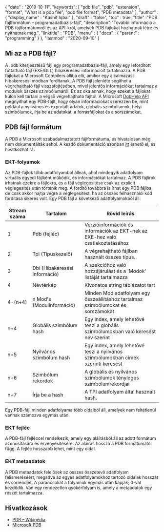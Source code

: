 {
  "date" : "2019-10-11",
  "keywords": [ "pdb file", "pdb", "extension", "format", "What is a pdb file", "pdb file format", "PDB metadata" ],
  "author" : {
    "display_name" : "Kashif Iqbal"
},
  "draft" : "false",
  "toc" : true,
  "title" :"PDB fájlformátum – programadatbázis-fájl",
  "description":"További információ a PDB fájlformátumról és az API-król, amelyek PDB fájlokat hozhatnak létre és nyithatnak meg.",
  "linktitle" : "PDB",
  "menu" : {
    "docs" : {
      "parent" : "programming"
}
},
  "lastmod" : "2020-09-10"
}

## Mi az a PDB fájl?

A .pdb kiterjesztésű fájl egy programadatbázis-fájl, amely egy lefordított futtatható fájl (EXE/DLL) hibakeresési információit tartalmazza. A PDB fájlokat a Microsoft Compilers állítja elő, amikor egy alkalmazást hibakeresési módban fordítanak. A PDB fájl jelenléte segíthet a végrehajtható fájl visszafejtésében, mivel jelentős információkat tartalmaz a modulok összes szimbólumáról. Ez az oka annak, hogy ezeket a fájlokat külön kell tartani a végső végrehajtható fájltól. A Microsoft [DgbHelp API](https://learn.microsoft.com/en-us/windows/win32/debug/dbghelp-functions) megnyithat egy PDB-fájlt, hogy olyan információkat szerezzen be, mint például a nyilvános és exportált adatok, globális szimbólumok, helyi szimbólumok, írja be az adatokat, a forrásfájlokat és a sorszámokat.

## PDB fájl formátum

A PDB a Microsoft szabadalmaztatott fájlformátuma, és hivatalosan még nem dokumentálták sehol. A kezdő dokumentáció azonban [itt](https://github.com/Microsoft/microsoft-pdb) érhető el, és hivatkozhat rá.

### EKT-folyamok

Az PDB-fájlok több adatfolyamból állnak, ahol mindegyik adatfolyam virtuális egyedi fájlként működik, és információkat tartalmaz. A PDB fájlírók írhatnak ezekre a fájlokra, és a fájl véglegesítése csak az explicit véglegesítés után történik meg. A fordító továbbra is írhat egy PDB fájlba, de csak akkor hajtja végre a véglegesítést, ha az összes felhasználói kód fordítása sikeres volt. Egy PDB fájl a következő adatfolyamokból áll:

|Stream száma |Tartalom |Rövid leírás|
---|---|---|
|1| Pdb (fejléc) |Verzióinformációk és információk az EKT-nek az EXE-hez való csatlakoztatásához|
|2| Tpi (Típuskezelő) |A végrehajtható fájlban használt összes típus.|
|3| Dbi (Hibakeresési információ) |A szekcióhoz való hozzájárulást és a 'Modok' listáját tartalmazza|
|4| Névtérkép| Kivonatos string táblázatot tart|
|4-(n+4)| n Mod's (Modulinformáció)| Minden Mod adatfolyam egy összeállításhoz tartalmaz szimbólumokat és sorszámokat
|n+4| Globális szimbólum hash| Egy index, amely lehetővé teszi a globális szimbólumokban való keresést név szerint|
|n+5| Nyilvános szimbólum hash| Egy index, amely lehetővé teszi a nyilvános szimbólumokban címek szerinti keresést|
|n+6| Szimbólum rekordok| A globális és nyilvános szimbólumok tényleges szimbólumrekordjai|
|n+7| Írja be a hash| A TPI adatfolyam által használt hash.|

Egy PDB-fájl minden adatfolyama több oldalból áll, amelyek nem feltétlenül vannak számozva egymás után.

### EKT fejléc

A PDB-fájl fejléccel rendelkezik, amely egy aláírásból áll az adott formátum azonosítására és érvényesítésére. Az aláírás hossza a PDB formátumától függ. A fejléc hosszabb lehet, mint egy oldal.

### EKT metaadatok
A PDB metaadatok felelősek az összes összetevő adatfolyam felismeréséért, megadva az egyes adatfolyamokhoz tartozó oldalak hosszát és sorrendjét. A parancsokat a folyamok egymás után kapják; 0-val kezdődik. Van egy rendezetlen gyökérfolyam is, amely a metaadatok egy részét tartalmazza.

## Hivatkozások
* [PDB – Wikipédia](https://en.wikipedia.org/wiki/Program_database)
* [Microsoft PDB](https://github.com/Microsoft/microsoft-pdb)


